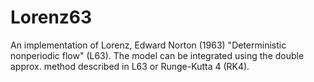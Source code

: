 Lorenz63
========

An implementation of Lorenz, Edward Norton (1963) "Deterministic nonperiodic 
flow" (L63). The model can be integrated using the double approx. method 
described in L63 or Runge-Kutta 4 (RK4).
